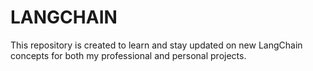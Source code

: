 # LANGCHAIN
This repository is created to learn and stay updated on new LangChain concepts for both my professional and personal projects.
